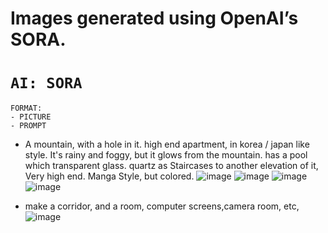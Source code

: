 # Images generated using OpenAI’s SORA.
# `AI: SORA`


```
FORMAT:
- PICTURE
- PROMPT
```


- A mountain, with a hole in it. high end apartment, in korea / japan like style. It's rainy and foggy, but it glows from the mountain. has a pool which transparent glass. quartz as Staircases to another elevation of it, Very high end. Manga Style, but colored.
![image](https://github.com/user-attachments/assets/00f2e15d-530f-4134-957f-33d1ef6176f1)
![image](https://github.com/user-attachments/assets/fa31aacf-10c3-47de-9e81-3935aa9cfccb)
![image](https://github.com/user-attachments/assets/e1b1257c-ecfd-42e9-a4f2-8a187cef1c34)
![image](https://github.com/user-attachments/assets/8c6286cc-0ebf-4ed9-a81e-34115d3d6a49)

- make a corridor, and a room, computer screens,camera room, etc,  
![image](https://github.com/user-attachments/assets/e4f0ef73-cb97-44fb-ae83-46efabce0d97)
